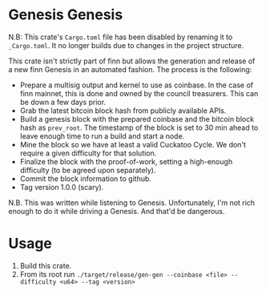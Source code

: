 # Genesis Genesis

N.B: This crate's `Cargo.toml` file has been disabled by renaming it to `_Cargo.toml`. It no longer builds due to changes in the project structure.

This crate isn't strictly part of finn but allows the generation and release of a new finn Genesis in an automated fashion. The process is the following:

* Prepare a multisig output and kernel to use as coinbase. In the case of finn mainnet, this is done and owned by the council treasurers. This can be down a few days prior.
* Grab the latest bitcoin block hash from publicly available APIs.
* Build a genesis block with the prepared coinbase and the bitcoin block hash as `prev_root`. The timestamp of the block is set to 30 min ahead to leave enough time to run a build and start a node.
* Mine the block so we have at least a valid Cuckatoo Cycle. We don't require a given difficulty for that solution.
* Finalize the block with the proof-of-work, setting a high-enough difficulty (to be agreed upon separately).
* Commit the block information to github.
* Tag version 1.0.0 (scary).

N.B. This was written while listening to Genesis. Unfortunately, I'm not rich enough to do it while driving a Genesis. And that'd be dangerous.

# Usage

1. Build this crate.
2. From its root run `./target/release/gen-gen --coinbase <file> --difficulty <u64> --tag <version>`
